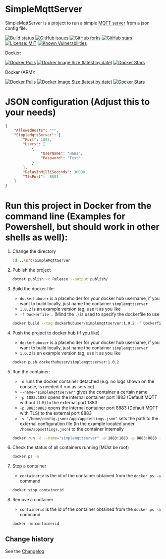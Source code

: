 SimpleMqttServer
====================================

SimpleMqttServer is a project to run a simple [MQTT server](https://github.com/chkr1011/MQTTnet) from a json config file.

[![Build status](https://ci.appveyor.com/api/projects/status/2a230fy5u5x502tx?svg=true)](https://ci.appveyor.com/project/SeppPenner/simplemqttserver)
[![GitHub issues](https://img.shields.io/github/issues/SeppPenner/SimpleMqttServer.svg)](https://github.com/SeppPenner/SimpleMqttServer/issues)
[![GitHub forks](https://img.shields.io/github/forks/SeppPenner/SimpleMqttServer.svg)](https://github.com/SeppPenner/SimpleMqttServer/network)
[![GitHub stars](https://img.shields.io/github/stars/SeppPenner/SimpleMqttServer.svg)](https://github.com/SeppPenner/SimpleMqttServer/stargazers)
[![License: MIT](https://img.shields.io/badge/License-MIT-blue.svg)](https://raw.githubusercontent.com/SeppPenner/SimpleMqttServer/master/License.txt)
[![Known Vulnerabilities](https://snyk.io/test/github/SeppPenner/SimpleMqttServer/badge.svg)](https://snyk.io/test/github/SeppPenner/SimpleMqttServer)

Docker:

[![Docker Pulls](https://img.shields.io/docker/pulls/sepppenner/simplemqttserver)](https://hub.docker.com/repository/docker/sepppenner/simplemqttserver)
[![Docker Image Size (latest by date)](https://img.shields.io/docker/image-size/sepppenner/simplemqttserver?sort=date)](https://hub.docker.com/repository/docker/sepppenner/simplemqttserver)
[![Docker Stars](https://img.shields.io/docker/stars/sepppenner/simplemqttserver)](https://hub.docker.com/repository/docker/sepppenner/simplemqttserver)

Docker (ARM):

[![Docker Pulls](https://img.shields.io/docker/pulls/sepppenner/simplemqttserver-arm)](https://hub.docker.com/repository/docker/sepppenner/simplemqttserver-arm)
[![Docker Image Size (latest by date)](https://img.shields.io/docker/image-size/sepppenner/simplemqttserver-arm?sort=date)](https://hub.docker.com/repository/docker/sepppenner/simplemqttserver-arm)
[![Docker Stars](https://img.shields.io/docker/stars/sepppenner/simplemqttserver-arm)](https://hub.docker.com/repository/docker/sepppenner/simplemqttserver-arm)

# JSON configuration (Adjust this to your needs)
```json
{
    "AllowedHosts": "*",
    "SimpleMqttServer": {
        "Port": 1883,
        "Users": [
            {
                "UserName": "Hans",
                "Password": "Test"
            }
        ],
        "DelayInMilliSeconds": 30000,
        "TlsPort":  8883 
    }
}
```

# Run this project in Docker from the command line (Examples for Powershell, but should work in other shells as well):

1. Change the directory
    ```bash
    cd ..\src\SimpleMqttServer
    ```

2. Publish the project
    ```bash
    dotnet publish -c Release --output publish/
    ```

3. Build the docker file:
    * `dockerhubuser` is a placeholder for your docker hub username, if you want to build locally, just name the container `simplemqttserver`
    * `1.0.2` is an example version tag, use it as you like
    * `-f Dockerfile .` (Mind the `.`) is used to specify the dockerfile to use

    ```bash
    docker build --tag dockerhubuser/simplemqttserver:1.0.2 -f Dockerfile .
    ```

4. Push the project to docker hub (If you like)
    * `dockerhubuser` is a placeholder for your docker hub username, if you want to build locally, just name the container `simplemqttserver`
    * `1.0.2` is an example version tag, use it as you like

    ```bash
    docker push dockerhubuser/simplemqttserver:1.0.2
    ```

5. Run the container:
    * `-d` runs the docker container detached (e.g. no logs shown on the console, is needed if run as service)
    * `--name="simplemqttserver"` gives the container a certain name
    * `-p 1883:1883` opens the internal container port 1883 (Default MQTT without TLS) to the external port 1883
    * `-p 8883:8883` opens the internal container port 8883 (Default MQTT with TLS) to the external port 8883
    * `-v "/home/config.json:/app/appsettings.json"` sets the path to the external configuration file (In the example located under `/home/appsettings.json`) to the container internally
    
    ```bash
    docker run -d --name="simplemqttserver" -p 1883:1883 -p 8883:8883 -v "/home/appsettings.json:/app/appsettings.json" --restart=always dockerhubuser/simplemqttserver:1.0.2
    ```

6. Check the status of all containers running (MUst be root)
    ```bash
    docker ps -a
    ```

7. Stop a container
    * `containerid` is the id of the container obtained from the `docker ps -a` command
    ```bash
    docker stop containerid
    ```

8. Remove a container
    * `containerid` is the id of the container obtained from the `docker ps -a` command
    ```bash
    docker rm containerid
    ```

Change history
--------------

See the [Changelog](https://github.com/SeppPenner/SimpleMqttServer/blob/master/Changelog.md).
